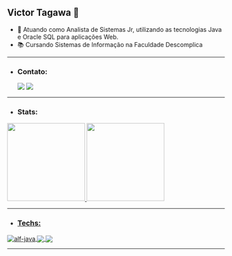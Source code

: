 ## Victor Tagawa 🎌
- 🚀 Atuando como Analista de Sistemas Jr, utilizando as tecnologias Java e Oracle SQL para aplicações Web.
- 📚 Cursando Sistemas de Informação na Faculdade Descomplica
<hr>

- ### Contato:
  <a href = "mailto:victortagawa95@gmail.com"><img src="https://img.shields.io/badge/Gmail-D14836?style=for-the-badge&logo=gmail&logoColor=white" target="_blank"></a>
  <a href="https://www.linkedin.com/in/victor-tagawa-tmj/" target="_blank"><img src="https://img.shields.io/badge/LinkedIn-0077B5?style=for-the-badge&logo=linkedin&logoColor=white" target="_blank"></a>
<hr>

- ### Stats:
<div>
  <a href="https://github.com/tagawaxd">
  <img height="180em" src="https://github-readme-stats.vercel.app/api?username=tagawaxd&show_icons=true&theme=dark&include_all_commits=true&count_private=true"/>
  <img height="180em" src="https://github-readme-stats.vercel.app/api/top-langs/?username=tagawaxd&layout=compact&langs_count=7&theme=dark&card_width=250em"/>
</div>
<hr>

- ### Techs:
<div style="display: inline_block">
  <img align="center" alt="alf-java" src="https://img.shields.io/badge/Java-ED8B00?style=for-the-badge&logo=java&logoColor=white"> 
  <img align="center" src="https://img.shields.io/badge/Oracle-F80000?style=for-the-badge&logo=oracle&logoColor=black">
  <img align="center" src="https://img.shields.io/badge/Spring-6DB33F?style=for-the-badge&logo=spring&logoColor=white">
</div>
<hr>
<!--
**tagawaxd/tagawaxd** is a ✨ _special_ ✨ repository because its `README.md` (this file) appears on your GitHub profile.

Here are some ideas to get you started:

- 🔭 I’m currently working on ...
- 🌱 I’m currently learning ...
- 👯 I’m looking to collaborate on ...
- 🤔 I’m looking for help with ...
- 💬 Ask me about ...
- 📫 How to reach me: ...
- 😄 Pronouns: ...
- ⚡ Fun fact: ...
-->
